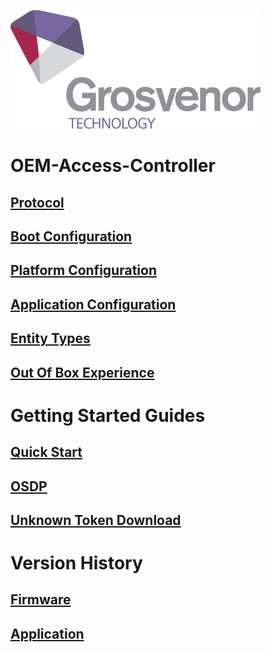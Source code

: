 ![](documentation/media/0abe22ee2f204ba44e787a8acd1d1bd9.png)

# OEM-Access-Controller

## [Protocol](documentation/API/Overview.md)

## [Boot Configuration](documentation/BootConfiguration/Overview.md)

## [Platform Configuration](documentation/PlatformConfiguration/Overview.md)

## [Application Configuration](documentation/ApplicationConfiguration/Overview.md)

## [Entity Types](documentation/Entities/EntityTypes.md)

## [Out Of Box Experience](documentation/oobe.md)

# Getting Started Guides

## [Quick Start](documentation/GettingStarted/GettingStarted.md)

## [OSDP](documentation/GettingStarted/GettingStarted-OSDP.md)

## [Unknown Token Download](documentation/GettingStarted/GettingStartedUnknownTokenDownload.md)

# Version History

## [Firmware](documentation/firmwareReleases.md)

## [Application](documentation/appRelease.md)
